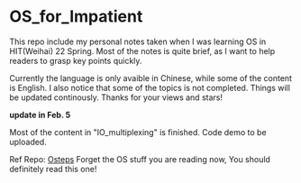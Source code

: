 # OS_for_Impatient

This repo include my personal notes taken when I was learning OS in HIT(Weihai) 22 Spring. Most of the notes is quite brief, as I want to help readers to grasp key points quickly. 

Currently the language is only avaible in Chinese, while some of the content is English. I also notice that some of the topics is not completed. Things will be updated continously. Thanks for your views and stars!


**update in Feb. 5**

Most of the content in "IO_multiplexing" is finished. Code demo to be uploaded.

Ref Repo: [Osteps](https://github.com/remzi-arpacidusseau/ostep-translations) Forget the OS stuff you are reading now, You should definitely read this one!
